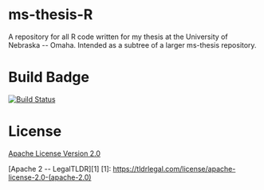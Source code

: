 # ms-thesis-R
A repository for all R code written for my thesis at the University of Nebraska -- Omaha. Intended as a subtree of a larger ms-thesis repository.

# Build Badge
[![Build Status](https://travis-ci.org/RHagenson/ms-thesis-R.svg?branch=master)](https://travis-ci.org/RHagenson/ms-thesis-R)

# License
[Apache License Version 2.0](./LICENSE)

<!-- Use of implicit link to escape () characters -->
[Apache 2 -- LegalTLDR][1]
[1]: https://tldrlegal.com/license/apache-license-2.0-(apache-2.0)
